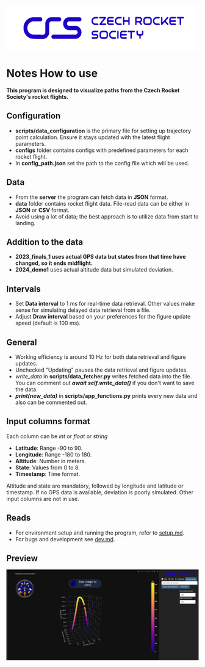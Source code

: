 <img src="scripts\assets\crs_logo.png" alt="CRS Logo" style="height: 120px;">

# Notes How to use
**This program is designed to visualize paths from the Czech Rocket Society's rocket flights.**

## Configuration
- **scripts/data_configuration** is the primary file for setting up trajectory point calculation. Ensure it stays updated with the latest flight parameters.
- **configs** folder contains configs with predefined parameters for each rocket flight.
- In **config_path.json** set the path to the config file which will be used.

## Data
- From the **server** the program can fetch data in **JSON** format.
- **data** folder contains rocket flight data. File-read data can be either in **JSON** or **CSV** format.
- Avoid using a lot of data; the best approach is to utilize data from start to landing.

## Addition to the data
- **2023_finals_1 uses actual GPS data but states from that time have changed, so it ends midflight.**
- **2024_demo1** uses actual altitude data but simulated deviation.

## Intervals
- Set **Data interval** to 1 ms for real-time data retrieval. Other values make sense for simulating delayed data retrieval from a file.
- Adjust **Draw interval** based on your preferences for the figure update speed (default is 100 ms).

## General
- Working efficiency is around 10 Hz for both data retrieval and figure updates.
- Unchecked "Updating" pauses the data retrieval and figure updates.
- *write_data* in **scripts/data_fetcher.py** writes fetched data into the file. You can comment out ***await self.write_data()*** if you don't want to save the data.
- ***print(new_data)*** in **scripts/app_functions.py** prints every new data and also can be commented out.

## Input columns format
Each column can be *int* or *float* or *string*

- **Latitude**: Range -90 to 90.
- **Longitude**: Range -180 to 180.
- **Altitude**: Number in meters.
- **State**: Values from 0 to 8.
- **Timestamp**: Time format.

Altitude and state are mandatory, followed by longitude and latitude or timestamp. If no GPS data is available, deviation is poorly simulated. Other input columns are not in use.

## Reads
- For environment setup and running the program, refer to [setup.md](setup.md).
- For bugs and development see [dev.md](dev.md).

## Preview
<img src="scripts\assets\preview.png" alt="Preview Screenshot">